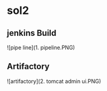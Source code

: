 # sol2

## jenkins Build
![pipe line](1. pipeline.PNG)

## Artifactory
![artifactory](2. tomcat admin ui.PNG)
